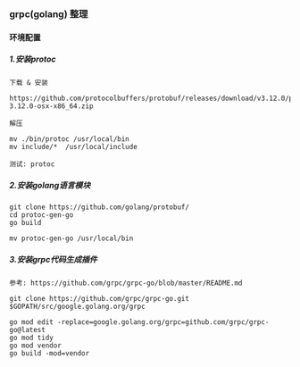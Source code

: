 ### grpc(golang) 整理

#### 环境配置

##### 1.安装protoc

```
下载 & 安装 

https://github.com/protocolbuffers/protobuf/releases/download/v3.12.0/protoc-3.12.0-osx-x86_64.zip

解压

mv ./bin/protoc /usr/local/bin
mv include/*  /usr/local/include

测试: protoc

```



##### 2.安装golang语言模块

```
git clone https://github.com/golang/protobuf/
cd protoc-gen-go
go build

mv protoc-gen-go /usr/local/bin
```



##### 3.安装grpc代码生成插件

``` 
参考: https://github.com/grpc/grpc-go/blob/master/README.md

git clone https://github.com/grpc/grpc-go.git $GOPATH/src/google.golang.org/grpc

go mod edit -replace=google.golang.org/grpc=github.com/grpc/grpc-go@latest
go mod tidy
go mod vendor
go build -mod=vendor

```



















